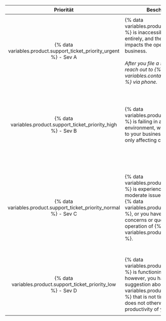 |                               Priorität                               | Beschreibung                                                                                                                                                                                                                                                                  | Beispiele                                                                                                                                              |
|:---------------------------------------------------------------------:| ----------------------------------------------------------------------------------------------------------------------------------------------------------------------------------------------------------------------------------------------------------------------------- | ------------------------------------------------------------------------------------------------------------------------------------------------------ |
| {% data variables.product.support_ticket_priority_urgent %} - Sev A | {% data variables.product.product_name %} is inaccessible or failing entirely, and the failure directly impacts the operation of your business.<br/><br/>_After you file a support ticket, reach out to {% data variables.contact.github_support %} via phone._ | <ul><li>Fehler oder Ausfälle, die sich auf die Kernfunktionen von Git- oder Web-Anwendungen aller Benutzer auswirken</li><li>Severe network or performance degradation for majority of users</li><li>Voller oder sich schnell füllender Speicher</li><li>Known security incidents or a breach of access</li></ul>                                                                                                                              |
|  {% data variables.product.support_ticket_priority_high %} - Sev B  | {% data variables.product.product_name %} is failing in a production environment, with limited impact to your business processes, or only affecting certain customers.                                                                                                        | <ul><li>Leistungsverschlechterung, die die Produktivität vieler Benutzer reduziert</li><li>Reduced redundancy concerns from failures or service degradation</li><li>Production-impacting bugs or errors</li><li>{% data variables.product.product_name %} configuraton security concerns</li></ul>                                                                                                                              |
| {% data variables.product.support_ticket_priority_normal %} - Sev C | {% data variables.product.product_name %} is experiencing limited or moderate issues and errors with {% data variables.product.product_name %}, or you have general concerns or questions about the operation of {% data variables.product.product_name %}.                 | <ul><li>Probleme in einer Test- oder Staging-Umgebung</li><li>Advice on using {% data variables.product.prodname_dotcom %} APIs and features, or questions about integrating business workflows</li><li>Issues with user tools and data collection methods</li><li>Upgrades</li><li>Bug reports, general security questions, or other feature related questions</li> |
|  {% data variables.product.support_ticket_priority_low %} - Sev D   | {% data variables.product.product_name %} is functioning as expected, however, you have a question or suggestion about {% data variables.product.product_name %} that is not time-sensitive, or does not otherwise block the productivity of your team.                     | <ul><li>Feature requests and product feedback</li><li>General questions on overall configuration or use of {% data variables.product.product_name %}</li><li>Notifying {% data variables.contact.github_support %} of any planned changes</li></ul>                                                                                                                              |
